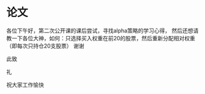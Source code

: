 # 论文

各位下午好，第二次公开课的课后尝试，寻找alpha策略的学习心得，
然后还想请教一下各位大神，如何：只选择买入权重在前20的股票，然后重新分配相对权重（即每次只持仓20支股票）
谢谢

此致

礼

祝大家工作愉快